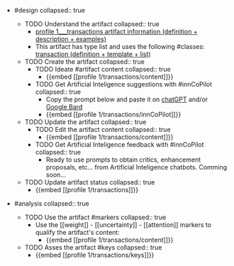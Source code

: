 
- #design
   collapsed:: true
  - TODO Understand the artifact
    collapsed:: true
    - [profile 1___transactions artifact information (definition + description + examples)](https://go.innbok.com/#/page/innBoK%2Fprofile-%28id%29%2Ftransactions%2Finfo)
    - This artifact has type list and uses the following #classes: [transaction (definition + template + list)](https://go.innbok.com/#/page/innBoK%2Fclass%2Ftransaction)
  - TODO Create the artifact
     collapsed:: true
    - TODO Ideate #artifact content
      collapsed:: true
      - {{embed [[profile 1/transactions/content]]}}
    - TODO Get Artificial Inteligence suggestions with #innCoPilot
      collapsed:: true
      - Copy the prompt below and paste it on [chatGPT](https://chat.openai.com) and/or [Google Bard](https://bard.google.com/chat)
      - {{embed [[profile 1/transactions/innCoPilot]]}}
  - TODO Update the artifact
    collapsed:: true
    - TODO Edit the artifact content
     collapsed:: true
      - {{embed [[profile 1/transactions/content]]}}
    - TODO Get Artificial Inteligence feedback with #innCoPilot
      collapsed:: true
      - Ready to use prompts to obtain critics, enhancement proposals, etc... from Artificial Inteligence chatbots. Comming soon...
  - TODO Update artifact status
    collapsed:: true
    - {{embed [[profile 1/transactions]]}}


- #analysis
  collapsed:: true
  - TODO Use the artifact #markers
    collapsed:: true
    - Use the [[weight]] - [[uncertainty]] - [[attention]] markers to qualify the artifact's content:
      - {{embed [[profile 1/transactions/content]]}}
  - TODO Asses the artifact #keys
    collapsed:: true
    - {{embed [[profile 1/transactions/keys]]}}



